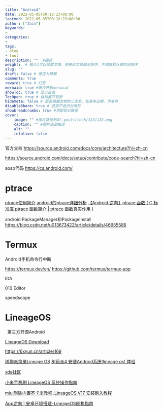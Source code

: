 ```yaml
---
title: "Android"
date: 2022-05-05T00:18:23+08:00
lastmod: 2022-05-05T00:18:23+08:00
author: ["Zain"]
keywords: 
- 
categories: 
- 
tags: 
- blog
- tool
description: ""  #描述
weight:  # 输入1可以顶置文章，用来给文章展示排序，不填就默认按时间排序
slug: ""
draft: false # 是否为草稿
comments: true
reward: true # 打赏
mermaid: true #是否开启mermaid
showToc: true # 显示目录
TocOpen: true # 自动展开目录
hidemeta: false # 是否隐藏文章的元信息，如发布日期、作者等
disableShare: true # 底部不显示分享栏
showbreadcrumbs: true #顶部显示路径
cover:
    image: "" #图片路径例如：posts/tech/123/123.png
    caption: "" #图片底部描述
    alt: ""
    relative: false
---
```




官方文档
https://source.android.com/docs/core/architecture?hl=zh-cn

https://source.android.com/docs/setup/contribute/code-search?hl=zh-cn

aosp代码
https://cs.android.com/



# ptrace


[ptrace使用简介](https://www.jianshu.com/p/b1f9d6911c90)
[android的ptrace详细分析](https://blog.csdn.net/c_kongfei/article/details/113242082)
[【Android 逆向】ptrace 函数 ( C 标准库 ptrace 函数简介 | ptrace 函数真实作用 )](https://blog.csdn.net/shulianghan/article/details/121032501)




android PackageManager和PackageInstall
https://blog.csdn.net/u013673422/article/details/46655589

# Termux
Android手机命令行中断

https://termux.dev/en/
https://github.com/termux/termux-app


IDA

010 Editor


speedscope


# LineageOS

&ensp;第三方开源Android

[LineageOS Download](https://download.lineageos.org/)

https://6xyun.cn/article/169

[树梅派烧录Lineage OS](https://blog.csdn.net/xsh_fu/article/details/125862825)
[树莓派4 安装Android系统(lineage os) 体验](https://zhuanlan.zhihu.com/p/358637971)


[xda社区](https://forum.xda-developers.com/)

[小米手机刷 LineageOS 系统操作指南](https://miuiver.com/install-lineageos-on-xiaomi/)

[miui删除内置不卡米教程_LineageOS V17 安装刷入教程](https://blog.csdn.net/weixin_30965253/article/details/112205240)



[App逆向 | 安卓环境搭建-LineageOS刷机指南](https://zhuanlan.zhihu.com/p/147299441?utm_id=0)




